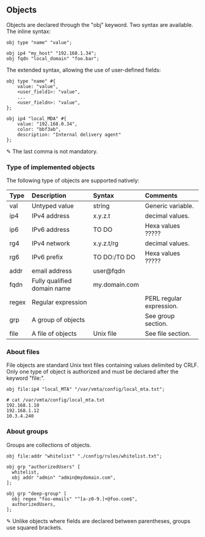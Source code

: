 ## Objects

Objects are declared through the "obj" keyword. Two syntax are available.
The inline syntax:

```vsl
obj type "name" "value";
```

```vsl
obj ip4 "my_host" "192.168.1.34";
obj fqdn "local_domain" "foo.bar";
```

The extended syntax, allowing the use of user-defined fields:

```vsl
obj type "name" #{
    value: "value",
    <user_field1>: "value",
    ...
    <user_fieldn>: "value",
};
```

```vsl
obj ip4 "local_MDA" #{
    value: "192.168.0.34",
    color: "bbf3ab",
    description: "Internal delivery agent"
};
```

&#9998; The last comma is not mandatory.

### Type of implemented objects

The following type of objects are supported natively:

| Type | Description | Syntax | Comments
| :--- | :--- | :--- | :---
| val | Untyped value | string | Generic variable.
| ip4 | IPv4 address | x.y.z.t | decimal values.
| ip6 | IPv6 address | TO DO | Hexa values ?????
| rg4 | IPv4 network | x.y.z.t/rg | decimal values.
| rg6 | IPv6 prefix | TO DO:/TO DO | Hexa values ?????
| addr | email address | user@fqdn
| fqdn | Fully qualified domain name | my&#46;domain&#46;com
| regex | Regular expression | | PERL regular expression.
| grp | A group of objects | | See group section.
| file | A file of objects | Unix file | See file section.

### About files

File objects are standard Unix text files containing values delimited by CRLF.
Only one type of object is authorized and must be declared after the keyword "file:".

```vsl
obj file:ip4 "local_MTA" "/var/vmta/config/local_mta.txt";
```

```vsl
# cat /var/vmta/config/local_mta.txt
192.168.1.10
192.168.1.12
10.3.4.240
```

### About groups

Groups are collections of objects.

```vsl
obj file:addr "whitelist" "./config/rules/whitelist.txt";

obj grp "authorizedUsers" [
  whitelist,
  obj addr "admin" "admin@mydomain.com",
];

obj grp "deep-group" [
  obj regex "foo-emails" "^[a-z0-9.]+@foo.com$",
  authorizedUsers,
];
```

&#9998; Unlike objects where fields are declared between parentheses, groups use squared brackets.
